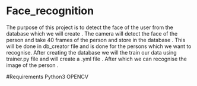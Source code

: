# Face_recognition
The purpose of this project is to detect the face of the user from the database which we will create .
The camera will detect the face of the person and take 40 frames of the person and store in the database . This will be done in db_creator file and is done for the persons which we want to recognise.
After creating the database we will the train our data using trainer.py file and will create a .yml file .
After which we can recognise the image of the person .


#Requirements
Python3
OPENCV 
